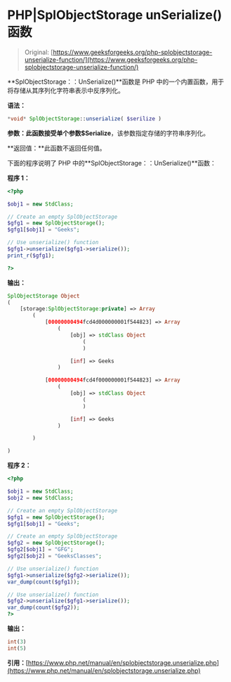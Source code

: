 # PHP|SplObjectStorage unSerialize()函数

> Original: [https://www.geeksforgeeks.org/php-splobjectstorage-unserialize-function/](https://www.geeksforgeeks.org/php-splobjectstorage-unserialize-function/)

**SplObjectStorage：：UnSerialize()**函数是 PHP 中的一个内置函数，用于将存储从其序列化字符串表示中反序列化。

**语法：**

```php
*void* SplObjectStorage::unserialize( $serilize )
```

**参数：**此函数接受单个参数**$Serialize**，该参数指定存储的字符串序列化。

**返回值：**此函数不返回任何值。

下面的程序说明了 PHP 中的**SplObjectStorage：：UnSerialize()**函数：

**程序 1：**

```php
<?php

$obj1 = new StdClass;

// Create an empty SplObjectStorage
$gfg1 = new SplObjectStorage();
$gfg1[$obj1] = "Geeks";

// Use unserialize() function
$gfg1->unserialize($gfg1->serialize());
print_r($gfg1);

?>
```

**输出：**

```php
SplObjectStorage Object
(
    [storage:SplObjectStorage:private] => Array
        (
            [00000000494fcd4d000000001f544823] => Array
                (
                    [obj] => stdClass Object
                        (
                        )

                    [inf] => Geeks
                )

            [00000000494fcd4f000000001f544823] => Array
                (
                    [obj] => stdClass Object
                        (
                        )

                    [inf] => Geeks
                )

        )

)

```

**程序 2：**

```php
<?php

$obj1 = new StdClass;
$obj2 = new StdClass;

// Create an empty SplObjectStorage
$gfg1 = new SplObjectStorage();
$gfg1[$obj1] = "Geeks";

// Create an empty SplObjectStorage
$gfg2 = new SplObjectStorage();
$gfg2[$obj1] = "GFG";
$gfg2[$obj2] = "GeeksClasses";

// Use unserialize() function
$gfg1->unserialize($gfg2->serialize());
var_dump(count($gfg1));

// Use unserialize() function
$gfg2->unserialize($gfg1->serialize());
var_dump(count($gfg2));
?>
```

**输出：**

```php
int(3)
int(5)

```

**引用：**[https://www.php.net/manual/en/splobjectstorage.unserialize.php](https://www.php.net/manual/en/splobjectstorage.unserialize.php)
